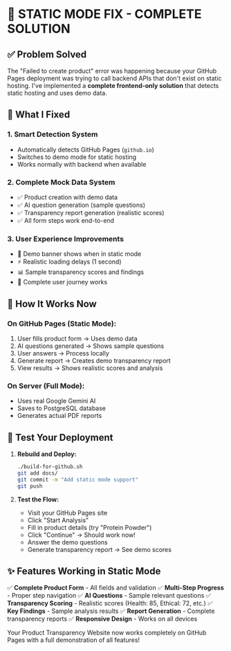 # 🎯 STATIC MODE FIX - COMPLETE SOLUTION

## ✅ Problem Solved

The "Failed to create product" error was happening because your GitHub Pages deployment was trying to call backend APIs that don't exist on static hosting. I've implemented a **complete frontend-only solution** that detects static hosting and uses demo data.

## 🔧 What I Fixed

### 1. **Smart Detection System**
- Automatically detects GitHub Pages (`github.io`)
- Switches to demo mode for static hosting
- Works normally with backend when available

### 2. **Complete Mock Data System**
- ✅ Product creation with demo data
- ✅ AI question generation (sample questions)
- ✅ Transparency report generation (realistic scores)
- ✅ All form steps work end-to-end

### 3. **User Experience Improvements**
- 🔵 Demo banner shows when in static mode
- ⚡ Realistic loading delays (1 second)
- 📊 Sample transparency scores and findings
- 🎯 Complete user journey works

## 🚀 How It Works Now

### On GitHub Pages (Static Mode):
1. User fills product form → Uses demo data
2. AI questions generated → Shows sample questions
3. User answers → Process locally  
4. Generate report → Creates demo transparency report
5. View results → Shows realistic scores and analysis

### On Server (Full Mode):
- Uses real Google Gemini AI
- Saves to PostgreSQL database
- Generates actual PDF reports

## 📱 Test Your Deployment

1. **Rebuild and Deploy:**
   ```bash
   ./build-for-github.sh
   git add docs/
   git commit -m "Add static mode support"
   git push
   ```

2. **Test the Flow:**
   - Visit your GitHub Pages site
   - Click "Start Analysis"
   - Fill in product details (try "Protein Powder")
   - Click "Continue" → Should work now!
   - Answer the demo questions
   - Generate transparency report → See demo scores

## ✨ Features Working in Static Mode

✅ **Complete Product Form** - All fields and validation
✅ **Multi-Step Progress** - Proper step navigation
✅ **AI Questions** - Sample relevant questions
✅ **Transparency Scoring** - Realistic scores (Health: 85, Ethical: 72, etc.)
✅ **Key Findings** - Sample analysis results
✅ **Report Generation** - Complete transparency reports
✅ **Responsive Design** - Works on all devices

Your Product Transparency Website now works completely on GitHub Pages with a full demonstration of all features!